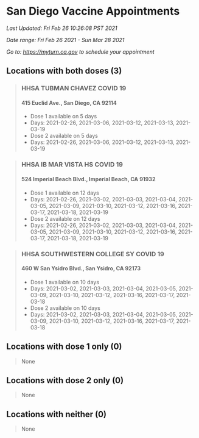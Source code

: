 # San Diego Vaccine Appointments
*Last Updated: Fri Feb 26 10:26:08 PST 2021*

*Date range: Fri Feb 26 2021 - Sun Mar 28 2021*

*Go to: <https://myturn.ca.gov> to schedule your appointment*


## Locations with both doses (3)

>### HHSA TUBMAN CHAVEZ COVID 19
>#### 415 Euclid Ave., San Diego, CA 92114
>- Dose 1 available on 5 days
>  - Days: 2021-02-26, 2021-03-06, 2021-03-12, 2021-03-13, 2021-03-19
>- Dose 2 available on 5 days
>  - Days: 2021-02-26, 2021-03-06, 2021-03-12, 2021-03-13, 2021-03-19

>### HHSA IB MAR VISTA HS COVID 19
>#### 524 Imperial Beach Blvd., Imperial Beach, CA 91932
>- Dose 1 available on 12 days
>  - Days: 2021-02-26, 2021-03-02, 2021-03-03, 2021-03-04, 2021-03-05, 2021-03-09, 2021-03-10, 2021-03-12, 2021-03-16, 2021-03-17, 2021-03-18, 2021-03-19
>- Dose 2 available on 12 days
>  - Days: 2021-02-26, 2021-03-02, 2021-03-03, 2021-03-04, 2021-03-05, 2021-03-09, 2021-03-10, 2021-03-12, 2021-03-16, 2021-03-17, 2021-03-18, 2021-03-19

>### HHSA SOUTHWESTERN COLLEGE SY COVID 19
>#### 460 W San Ysidro Blvd., San Ysidro, CA 92173
>- Dose 1 available on 10 days
>  - Days: 2021-03-02, 2021-03-03, 2021-03-04, 2021-03-05, 2021-03-09, 2021-03-10, 2021-03-12, 2021-03-16, 2021-03-17, 2021-03-18
>- Dose 2 available on 10 days
>  - Days: 2021-03-02, 2021-03-03, 2021-03-04, 2021-03-05, 2021-03-09, 2021-03-10, 2021-03-12, 2021-03-16, 2021-03-17, 2021-03-18

## Locations with dose 1 only (0)

>None

## Locations with dose 2 only (0)

>None

## Locations with neither (0)

>None

